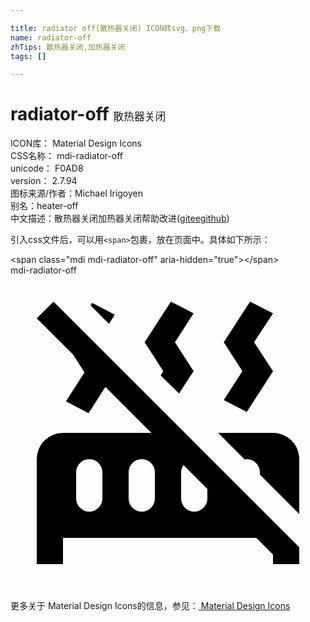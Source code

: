 ```yaml
---

title: radiator off(散热器关闭) ICON转svg、png下载
name: radiator-off
zhTips: 散热器关闭,加热器关闭
tags: []

---
```


# radiator-off  <small style="font-size: 60%;font-weight: 100">散热器关闭</small>


<div class="detail-page">
<p>
<span>
ICON库：
<span class="badge-secondary badge">Material Design Icons</span> 
</span>
<br/>
<span>
CSS名称：
<span class="badge-secondary badge">mdi-radiator-off</span> 
</span>
<br/>
<span>
unicode：
<span class="badge-secondary badge">F0AD8</span> 
<copy-btn content='F0AD8' btn-title=""></copy-btn>
<copy-btn :content='String.fromCodePoint(parseInt("F0AD8", 16))' btn-title="复制U"></copy-btn>
</span>
<br/>
<span>
version：
<span class="badge-secondary badge">2.7.94</span> 
</span>
<br/>
<span>图标来源/作者：<span class="badge-light badge">Michael Irigoyen</span></span> 
<br/>
<span>别名：<span class="badge-light badge">heater-off</span></span><br/><span class="zh-detail">中文描述：<span class="badge-primary badge">散热器关闭</span><span class="badge-primary badge">加热器关闭</span><span class="help-link"><span>帮助改进</span>(<a href="https://gitee.com/liuwave/icon-helper/edit/master/json/material/radiator-off.json" target="_blank" rel="noopener noreferrer">gitee</a><a href="https://github.com/liuwave/icon-helper/edit/master/json/material/radiator-off.json" target="_blank" rel="noopener noreferrer">github</a></span>)</span><br/>
</p>
</div>
<div class="alert alert-dark">
  <i class="mdi mdi-radiator-off mdi-48px"></i>
  <i class="mdi mdi-radiator-off mdi-36px"></i>
  <i class="mdi mdi-radiator-off mdi-24px"></i>
  <i class="mdi mdi-radiator-off mdi-18px"></i>
</div>
<div>
  <p>引入css文件后，可以用<code>&lt;span&gt;</code>包裹，放在页面中。具体如下所示：    
  </p>
  <div class="alert alert-primary" style="font-size: 14px">
    &lt;span class="mdi mdi-radiator-off" aria-hidden="true"&gt;&lt;/span&gt;
    <copy-btn content='<span class="mdi mdi-radiator-off" aria-hidden="true"></span>'></copy-btn>
  </div>
  <div class="alert alert-secondary">
    <i class="mdi mdi-radiator-off"
    style="font-size: 24px"
    aria-hidden="true"></i> mdi-radiator-off
    <copy-btn content="mdi-radiator-off" btn-title="复制图标名称"></copy-btn>
  </div>
</div>
<div id="svg" class="svg-wrap">
<svg xmlns="http://www.w3.org/2000/svg" viewBox="0 0 24 24"><path d="M3.28,2L2,3.27L4.77,6.04L5.64,7.39L4.22,9.6L5.95,10.5L7.23,8.5L10.73,12H4A2,2 0 0,0 2,14V22H4V20H18.73L20,21.27V22H22V20.73L22,20.72V20.72L3.28,2M7,17A1,1 0 0,1 6,18A1,1 0 0,1 5,17V15A1,1 0 0,1 6,14A1,1 0 0,1 7,15V17M11,17A1,1 0 0,1 10,18A1,1 0 0,1 9,17V15A1,1 0 0,1 10,14A1,1 0 0,1 11,15V17M15,17A1,1 0 0,1 14,18A1,1 0 0,1 13,17V15C13,14.79 13.08,14.61 13.18,14.45L15,16.27V17M16.25,9.5L17.67,7.3L16.25,5.1L18.25,2L20,2.89L18.56,5.1L20,7.3V7.31L18,10.4L16.25,9.5M22,14V18.18L19,15.18V15A1,1 0 0,0 18,14C17.95,14 17.9,14 17.85,14.03L15.82,12H20C21.11,12 22,12.9 22,14M11.64,7.3L10.22,5.1L12.22,2L13.95,2.89L12.53,5.1L13.95,7.3L13.94,7.31L12.84,9L11.44,7.62L11.64,7.3M7.5,3.69L6.1,2.28L6.22,2.09L7.95,3L7.5,3.69Z" /></svg>
</div>
<detail full-name='mdi-radiator-off'></detail>
    
<div><p>更多关于 Material Design Icons的信息，参见：<a target="_blank" href="https://iconhelper.cn/material.html"> Material Design Icons</a>
</p></div>

